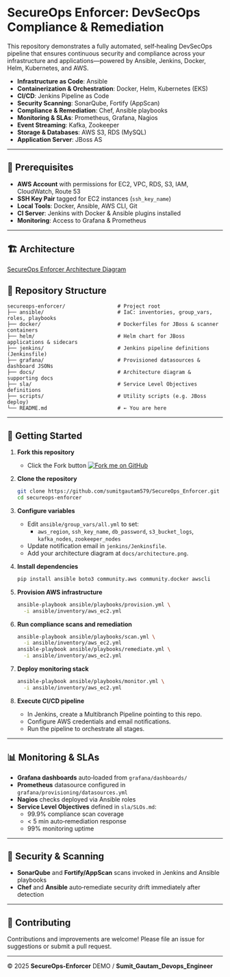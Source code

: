 # SecureOps Enforcer: DevSecOps Compliance & Remediation

This repository demonstrates a fully automated, self‑healing DevSecOps pipeline that ensures continuous security and compliance across your infrastructure and applications—powered by Ansible, Jenkins, Docker, Helm, Kubernetes, and AWS.

- **Infrastructure as Code**: Ansible
- **Containerization & Orchestration**: Docker, Helm, Kubernetes (EKS)
- **CI/CD**: Jenkins Pipeline as Code
- **Security Scanning**: SonarQube, Fortify (AppScan)
- **Compliance & Remediation**: Chef, Ansible playbooks
- **Monitoring & SLAs**: Prometheus, Grafana, Nagios
- **Event Streaming**: Kafka, Zookeeper
- **Storage & Databases**: AWS S3, RDS (MySQL)
- **Application Server**: JBoss AS

---

## 🔧 Prerequisites

- **AWS Account** with permissions for EC2, VPC, RDS, S3, IAM, CloudWatch, Route 53
- **SSH Key Pair** tagged for EC2 instances (`ssh_key_name`)
- **Local Tools**: Docker, Ansible, AWS CLI, Git
- **CI Server**: Jenkins with Docker & Ansible plugins installed
- **Monitoring**: Access to Grafana & Prometheus

---

## 🏗️ Architecture

[SecureOps Enforcer Architecture Diagram](.doc/ARCH_SecureOps_enforcer.png)


## 📁 Repository Structure

```plaintext
secureops-enforcer/                 # Project root
├── ansible/                        # IaC: inventories, group_vars, roles, playbooks
├── docker/                         # Dockerfiles for JBoss & scanner containers
├── helm/                           # Helm chart for JBoss applications & sidecars
├── jenkins/                        # Jenkins pipeline definitions (Jenkinsfile)
├── grafana/                        # Provisioned datasources & dashboard JSONs
├── docs/                           # Architecture diagram & supporting docs
├── sla/                            # Service Level Objectives definitions
├── scripts/                        # Utility scripts (e.g. JBoss deploy)
└── README.md                       # ← You are here
```

---

## 🚀 Getting Started

1. **Fork this repository**
    - Click the Fork button [![Fork me on GitHub](https://img.shields.io/badge/Fork%20me-blue.svg)](https://github.com/sumitgautam579/SecureOps_Enforcer.git) 


2. **Clone the repository**

   ```bash
   git clone https://github.com/sumitgautam579/SecureOps_Enforcer.git
   cd secureops-enforcer
   ```

3. **Configure variables**

   - Edit `ansible/group_vars/all.yml` to set:
     - `aws_region`, `ssh_key_name`, `db_password`, `s3_bucket_logs`, `kafka_nodes`, `zookeeper_nodes`
   - Update notification email in `jenkins/Jenkinsfile`.
   - Add your architecture diagram at `docs/architecture.png`.

4. **Install dependencies**

   ```bash
   pip install ansible boto3 community.aws community.docker awscli
   ```

5. **Provision AWS infrastructure**

   ```bash
   ansible-playbook ansible/playbooks/provision.yml \
     -i ansible/inventory/aws_ec2.yml
   ```

6. **Run compliance scans and remediation**

   ```bash
   ansible-playbook ansible/playbooks/scan.yml \
     -i ansible/inventory/aws_ec2.yml
   ansible-playbook ansible/playbooks/remediate.yml \
     -i ansible/inventory/aws_ec2.yml
   ```

7. **Deploy monitoring stack**

   ```bash
   ansible-playbook ansible/playbooks/monitor.yml \
     -i ansible/inventory/aws_ec2.yml
   ```

8. **Execute CI/CD pipeline**

   - In Jenkins, create a Multibranch Pipeline pointing to this repo.
   - Configure AWS credentials and email notifications.
   - Run the pipeline to orchestrate all stages.

---

## 📊 Monitoring & SLAs

- **Grafana dashboards** auto‑loaded from `grafana/dashboards/`
- **Prometheus** datasource configured in `grafana/provisioning/datasources.yml`
- **Nagios** checks deployed via Ansible roles
- **Service Level Objectives** defined in `sla/SLOs.md`:
  - 99.9% compliance scan coverage
  - < 5 min auto‑remediation response
  - 99% monitoring uptime

---

## 🔐 Security & Scanning

- **SonarQube** and **Fortify/AppScan** scans invoked in Jenkins and Ansible playbooks
- **Chef** and **Ansible** auto‑remediate security drift immediately after detection

---

## 🤝 Contributing

Contributions and improvements are welcome! Please file an issue for suggestions or submit a pull request.

---

© 2025 **SecureOps-Enforcer** DEMO / **Sumit_Gautam_Devops_Engineer**


